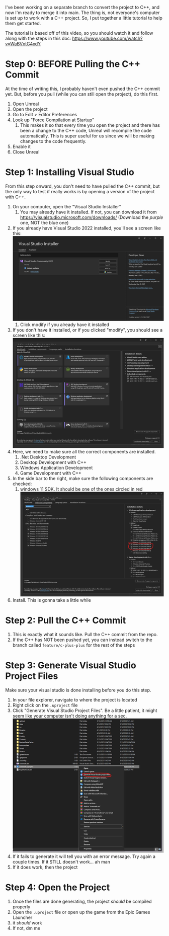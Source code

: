 I've been working on a separate branch to convert the project to C++, and now I'm ready to merge it into main. The thing is, not everyone's computer is set up to work with a C++ project. So, I put together a little tutorial to help them get started.

The tutorial is based off of this video, so you should watch it and follow along with the steps in this doc: <https://www.youtube.com/watch?v=WaBVxtG4xdY>

# Step 0: BEFORE Pulling the C++ Commit
At the time of writing this, I probably haven't even pushed the C++ commit yet. But, before you pull (while you can still open the project), do this first.

1. Open Unreal
2. Open the project
3. Go to Edit > Editor Preferences
4. Look up "Force Compilation at Startup"
	1. This makes it so that every time you open the project and there has been a change to the C++ code, Unreal will recompile the code automatically. This is super useful for us since we will be making changes to the code frequently.
5. Enable it
6. Close Unreal

# Step 1: Installing Visual Studio

From this step onward, you don't need to have pulled the C++ commit, but the only way to test if really works is by opening a version of the project with C++.

1. On your computer, open the "Visual Studio Installer"
	1. You may already have it installed. If not, you can download it from <https://visualstudio.microsoft.com/downloads/> (Download the *purple* one, NOT the blue one)
2. If you already have Visual Studio 2022 installed, you'll see a screen like this: ![](<../../_Meta/Attachments/Pasted image 20250609160450.png>)
	1. Click modify if you already have it installed
3. If you don't have it installed, or if you clicked "modify", you should see a screen like this: ![](<../../_Meta/Attachments/Pasted image 20250609160723.png>)
4. Here, we need to make sure all the correct components are installed.
	1. .Net Desktop Development
	2. Desktop Development with C++
	3. Windows Application Development
	4. Game Development with C++
5. In the side bar to the right, make sure the following components are checked:
	1. windows 11 SDK. It should be one of the ones circled in red![](<../../_Meta/Attachments/Pasted image 20250609171600.png>)
6. Install. This is gonna take a little while

# Step 2: Pull the C++ Commit

1. This is exactly what it sounds like. Pull the C++ commit from the repo.
2. If the C++ has NOT been pushed yet, you can instead switch to the branch called `feature/c-plus-plus` for the rest of the steps

# Step 3: Generate Visual Studio Project Files

Make sure your visual studio is done installing before you do this step.

1. In your file explorer, navigate to where the project is located
2. Right click on the `.uproject` file
3. Click "Generate Visual Studio Project Files". Be a little patient, it might seem like your computer isn't doing anything for a sec. ![](<../../_Meta/Attachments/Pasted image 20250609172024.png>)
4. If it fails to generate it will tell you with an error message. Try again a couple times. If it STILL doesn't work… ah man
5. If it does work, then the project

# Step 4: Open the Project

1. Once the files are done generating, the project *should* be compiled properly
2. Open the `.uproject` file or open up the game from the Epic Games Launcher
3. it *should* work
4. If not, dm me
